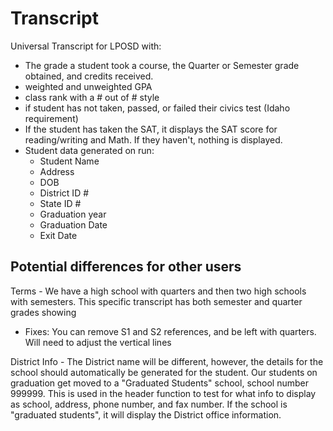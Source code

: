 # Transcript
Universal Transcript for LPOSD with:
- The grade a student took a course, the Quarter or Semester grade obtained, and credits received.
- weighted and unweighted GPA
- class rank with a # out of # style
- if student has not taken, passed, or failed their civics test (Idaho requirement)
- If the student has taken the SAT, it displays the SAT score for reading/writing and Math. If they haven't, nothing is displayed.
- Student data generated on run:
  - Student Name
  - Address
  - DOB
  - District ID #
  - State ID #
  - Graduation year
  - Graduation Date
  - Exit Date

## Potential differences for other users

Terms - We have a high school with quarters and then two high schools with semesters. This specific transcript has both semester and quarter grades showing
- Fixes: You can remove S1 and S2 references, and be left with quarters. Will need to adjust the vertical lines

District Info - The District name will be different, however, the details for the school should automatically be generated for the student. Our students on graduation get moved to a "Graduated Students" school, school number 999999. This is used in the header function to test for what info to display as school, address, phone number, and fax number. If the school is "graduated students", it will display the District office information.
